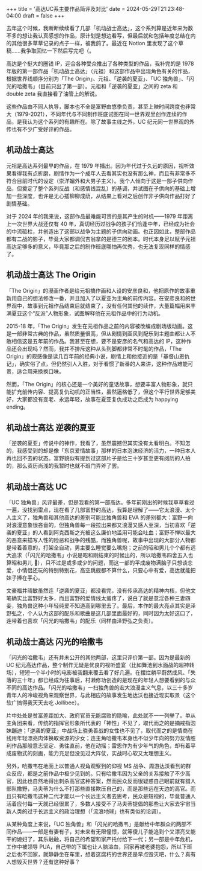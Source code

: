+++
title = '高达UC系主要作品简评及对比'
date = 2024-05-29T21:23:48-04:00
draft = false
+++

去年这个时候，我断断续续看了几部「机动战士高达」，这个系列算是近年来为数不多的想让我认真感想的作品，原计划是想边看写，但最后就和包括年度总结在内的其他很多草草记录的点子一样，被我鸽了。最近在 Notion 里发现了这个草稿……我争取回忆一下然后写完吧（。

高达是个挺大的圈钱 IP，迎合各种受众推出了各种类型的作品，我补完的是 1978 年版的第一部作品「机动战士高达」（元祖）和这部作品中出现角色有关的作品，根据世界线顺序分别为「The Origin」、元祖、「逆袭的夏亚」、「UC 独角兽」、「闪光的哈撒韦」（目前只出了第一部）。元祖和「逆袭的夏亚」之间的 zeta 和 double zeta 我直接看了油管上的解说。

这些作品由不同人执导，脚本也不全是富野由悠季负责，甚至上映时间跨度也非常大（1979-2021），不同年代与不同制作班底试图在同一世界观里创作连续的作品，是我认为这个系列的有趣所在。除了故事主线之外，UC 纪元同一世界观的外传也有不少广受好评的作品。

## 机动战士高达

元祖是高达系列最早的作品，在 1979 年播出。因为年代过于久远的原因，视听效果看得我有点折磨，剧情作为一个成年人去看其实也没有那么神，而且有非常多不符合目前时代的设定（崇洋媚外和大男子主义）。我个人倾向于这是一部子供向作品，但奠定了整个系列反战（和感情线混乱）的基调，并试图在子供向的基础上增加一些深度，也许是无心插柳柳成荫，从结果上看对之后创作非子供向作品打好了剧情基础。

对于 2024 年的我来说，这部作品最难能可贵的是其产生的时机——1979 年距离上一次世界大战还仅有 40 年，真切经历过战争的孩子们恰逢中年，已经成为社会的中流砥柱，并创造出了这部以战争为主题的子供向动画。也正因如此，整部作品都有二战的影子，毕竟大家都调侃吉翁拿的是德三的剧本。时代本身足以赋予元祖高达足够多的意义，毕竟那之后的制作班底哪怕再优秀，也无法复现同样的情感了。

## 机动战士高达 The Origin

「The Origin」的漫画作者是给元祖搞作画和人设的安彦良和，他把原作的故事重新用自己的想法修改一番，并且加入了以夏亚为主角的前传内容。在安彦良和的世界观中，故事到元祖作品结束后就结束了，没有任何其他的续作，大量篇幅用来丰满夏亚这个“反派”人物形象，试图解释他在元祖作品中的行为动机。

2015-18 年，「The Origin」发生在元祖作品之前的内容被改编成剧场版动画。这是一部非常古典的作品，虽然质量很高，但从剧情到画风到配乐到主题曲都让人不敢相信这是五年前的作品。我甚至在想，要不是安彦的名气和高达的 IP，这种作品还会出现吗？然而，我并不排斥这种从头到脚都非常不时髦的作品，「The Origin」的观感像是读几百年前的经典小说，剧情上和他接近的是「基督山恩仇记」，确实俗了点，但仍然引人入胜，对于看惯了新番的人来讲，这种作品难能可贵，适合用来换换口味。

然而，「The Origin」的核心还是一个美好的童话故事，想要丰富人物形象，就只能扩充前传内容、提高复仇动机的正当性，虽然逼格低了，但这个平行世界足够美好，大家都没有变老、永远年轻，故事在夏亚复仇成功之后成为 happying ending。

## 机动战士高达 逆袭的夏亚

「逆袭的夏亚」传说中的神作，我看了，虽然震撼但其实没有太看明白。不知怎的，我感受到的却是像「东京爱情故事」那样的日本泡沫经济的活力，一种日本人再也回不去的状态。富野貌似有提到过这部片子是给三十岁甚至更有阅历的人拍的，那么资历尚浅的我暂时也就不班门弄斧了罢。

## 机动战士高达 UC

「UC 独角兽」风评最差，但是我看的第一部高达。多年前刚出的时候我草草看过一遍，没找到雷点，现在看了几部富野的高达，我算是理解了——它太浪漫、太个人主义了，独角兽和其他高达的差别可能比独角兽和 EVA 的差别都大：富野一向对浪漫意象很吝啬的，但独角兽每一段拉出来都又浪漫又感人至深，当初喜欢「逆袭的夏亚」的人看到阿克西斯之光被这么廉价地滥用可能会吐血；富野不惮以最大的恶意来描写人性的险恶和战争的残酷，而独角兽呢，故事中出现的大部分人物都是带着善意的，打架全自动，男主要么睡觉要么嘴炮；之前的昭和男儿个个都有远大追求（「闪光的哈撒韦」小说是昭和刚结束的时候出的，所以哈撒韦四舍五入也算昭和男儿 🐶），只不过是或多或少的问题，而这一部的平成废物满脑子只想谈恋爱，小情侣还玩的特别特别花，高空跳舰都不算什么，只要心中有爱，高达就能把妹子捧在手心。

文豪福井晴敏虽然连「逆袭的夏亚」都没看完，没有传承高达的精神内核，但他文笔确实比富野好太多，而且富野的爱情线太蛋疼了，说白了就是意淫各种三妻四妾，独角兽这种小年轻纯爱不知道高到哪里去了。最后，本作的最大亮点其实是泽野弘之，个人认为这部的配乐和歌曲是这几部里面最好的，同时因为太好这口了，连带着也喜欢「闪光的哈撒韦」的配乐（同样由泽野弘之负责）。

## 机动战士高达 闪光的哈撒韦

「闪光的哈撒韦」还有并未公开的其他两部，这里只评价第一部。因为是最新的 UC 纪元高达作品，整个制作无疑是优良的视听盛宴（比如舞池到水面战的超神转场），短短一个半小时的电影被我翻来覆去看了好几遍。在摆烂躺平蔚然成风、「失落的三十年」都已经成为往事后，村濑修功创造的是现在的年轻人想要看到的与众不同的高达作品。「闪光的哈撒韦」一扫独角兽的宏大浪漫主义气息，以三十多岁青年人的冷峻视角来观察世界，与此相应的故事发生地达沃也接近现实取景（这个软广搞得我天天去吃 Jollibee）。

片中处处是贫富差距加大、政府官员无能腐败的隐喻，此处就不一一列举了。单从主角团来看，传统的指挥官形象所代表的「神性」不见了，取代而之的是摘戒指泡妹蹦迪；「逆袭的夏亚」中战场上骁勇善战的女性也不见了，取代而之的是情商在线用年轻漂亮肉体换取资源的少女；连主角哈撒韦本身也不似少年向的努力友情胜利作品那般意志坚定、勇往直前，他在动摇；雷恩作为有少年气的角色，却有着平成废物式的刻画，能力充足但没见过大阵仗，实战时心软又太理想主义。

另外，哈撒韦在地面上以普通人视角观察到的仰视 MS 战争、周游达沃看到的群众反应，都是之前作品中极少见到的。只有哈撒韦因为父亲的关系接触了不少高官，因此也自然地得出刺杀高官这种答案，然而民众反而很疑惑自己眼前就有猎人部队撒野，马夫蒂为什么不打那些直接欺压自己的，而是那些远在天边的高官。而且只有哈撒韦这种二代才能以一个长远主义者去思考，民众是短视的，毕竟普通人活着应付每一天就已经很累了，多数人接受不了马夫蒂提倡的那些让大家去宇宙当新人类的过于长远主义的政治理想（「流浪地球」也有类似的论调）。

从某种角度上来说，「UC 独角兽」和「闪光的哈撒韦」是献给中年群众的两部不同作品——一部是有妻有子，对未来有无限憧憬，就等傻儿子能追到个又漂亮又能干的媳妇了，其乐融融，将自己的希望和家产托付给下一代；另一部是中年危机，工作中被领导 PUA，自己带的下属也让人脑溢血，回家再被老婆抱怨，所以下班之后也不回家，就静静坐在车里，想着这腐朽的世界还是早点毁灭吧，什么？真有人想毁灭世界？还有这种好事？
